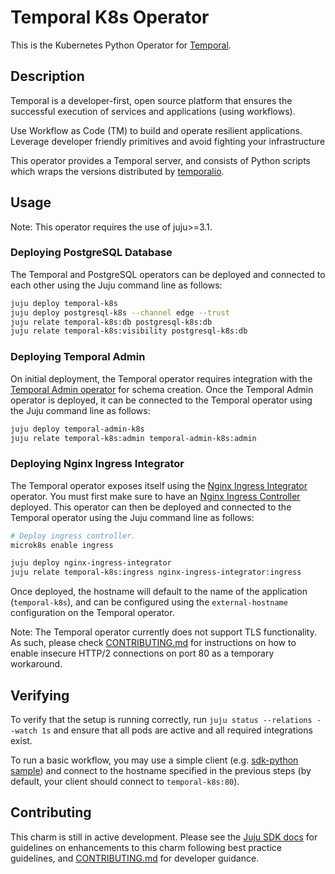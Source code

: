 # Temporal K8s Operator

This is the Kubernetes Python Operator for [Temporal](https://temporal.io/).

## Description

Temporal is a developer-first, open source platform that ensures the successful
execution of services and applications (using workflows).

Use Workflow as Code (TM) to build and operate resilient applications. Leverage
developer friendly primitives and avoid fighting your infrastructure

This operator provides a Temporal server, and consists of Python scripts which
wraps the versions distributed by
[temporalio](https://hub.docker.com/r/temporalio/server).

## Usage

Note: This operator requires the use of juju>=3.1.

### Deploying PostgreSQL Database

The Temporal and PostgreSQL operators can be deployed and connected to each
other using the Juju command line as follows:

```bash
juju deploy temporal-k8s
juju deploy postgresql-k8s --channel edge --trust
juju relate temporal-k8s:db postgresql-k8s:db
juju relate temporal-k8s:visibility postgresql-k8s:db
```

### Deploying Temporal Admin
On initial deployment, the Temporal operator requires integration with the [Temporal Admin operator](https://github.com/canonical/temporal-admin-k8s-operator) for schema creation. Once the Temporal Admin operator is deployed, it can be connected to the Temporal operator using the Juju command line as follows:

```bash
juju deploy temporal-admin-k8s
juju relate temporal-k8s:admin temporal-admin-k8s:admin
```

### Deploying Nginx Ingress Integrator
The Temporal operator exposes itself using the [Nginx Ingress Integrator](https://charmhub.io/nginx-ingress-integrator) operator. You must first make sure to have an [Nginx Ingress Controller](https://docs.nginx.com/nginx-ingress-controller/) deployed. This operator can then be deployed and connected to the Temporal operator using the Juju command line as follows:

```bash
# Deploy ingress controller.
microk8s enable ingress

juju deploy nginx-ingress-integrator
juju relate temporal-k8s:ingress nginx-ingress-integrator:ingress
```

Once deployed, the hostname will default to the name of the application (```temporal-k8s```), and can be configured using the ```external-hostname``` configuration on the Temporal operator.

Note: The Temporal operator currently does not support TLS functionality. As such, please check [CONTRIBUTING.md](./CONTRIBUTING.md) for instructions on how to enable insecure HTTP/2 connections on port 80 as a temporary workaround.

## Verifying
To verify that the setup is running correctly, run ```juju status --relations --watch 1s``` and ensure that all pods are active and all required integrations exist.

To run a basic workflow, you may use a simple client (e.g. [sdk-python sample](https://github.com/temporalio/sdk-python#quick-start)) and connect to the hostname specified in the previous steps (by default, your client should connect to ```temporal-k8s:80```).

## Contributing

This charm is still in active development. Please see the
[Juju SDK docs](https://juju.is/docs/sdk) for guidelines on enhancements to this charm
following best practice guidelines, and [CONTRIBUTING.md](./CONTRIBUTING.md) for developer guidance.
